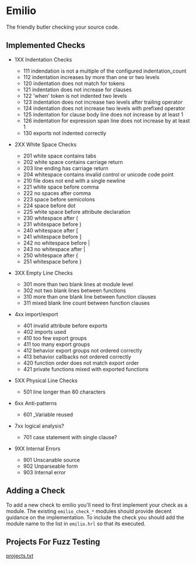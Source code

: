 Emilio
===

The friendly butler checking your source code.

Implemented Checks
---

* 1XX Indentation Checks
    * 111 indendation is not a multiple of the configured indentation_count
    * 112 indentation increases by more than one or two levels
    * 120 indentation does not match for tokens
    * 121 indentation does not increase for clauses
    * 122 'when' token is not indented two levels
    * 123 indentation does not increase two levels after trailing operator
    * 124 indentation does not increase two levels with prefixed operator
    * 125 indentation for clause body line does not increase by at least 1
    * 126 indentation for expression span line does not increase by at least 1
    * 130 exports not indented correctly

* 2XX White Space Checks
    * 201 white space contains tabs
    * 202 white space contains carriage return
    * 203 line ending has carriage return
    * 204 whitespace contains invalid control or unicode code point
    * 210 file does not end with a single newline
    * 221 white space before comma
    * 222 no spaces after comma
    * 223 space before semicolons
    * 224 space before dot
    * 225 white space before attribute declaration
    * 230 whitespace after (
    * 231 whitespace before )
    * 240 whitespace after [
    * 241 whitespace before ]
    * 242 no whitespace before |
    * 243 no whitespace after |
    * 250 whitespace after {
    * 251 whitespace before }

* 3XX Empty Line Checks
    * 301 more than two blank lines at module level
    * 302 not two blank lines between functions
    * 310 more than one blank line between function clauses
    * 311 mixed blank line count between function clauses

* 4xx import/export
    * 401 invalid attribute before exports
    * 402 imports used
    * 410 too few export groups
    * 411 too many export groups
    * 412 behavior export groups not ordered correctly
    * 413 behavior callbacks not ordered correctly
    * 420 function order does not match export order
    * 421 private functions mixed with exported functions

* 5XX Physical Line Checks
    * 501 line longer than 80 characters

* 6xx Anti-patterns
    * 601 _Variable reused

* 7xx logical analysis?
    * 701 case statement with single clause?

* 9XX Internal Errors
    * 901 Unscanable source
    * 902 Unparseable form
    * 903 Internal error


Adding a Check
---

To add a new check to emilio you'll need to first implement your check
as a module. The existing `emilio_check_*` modules should provide
decent guidance on the implementation. To include the check you should
add the module name to the list in `emilio.hrl` so that its executed.


Projects For Fuzz Testing
---

[projects.txt](test/projects.txt)
